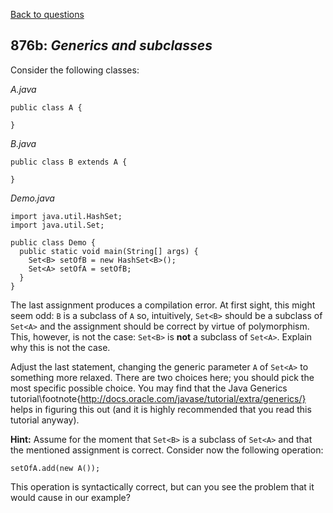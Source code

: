 [Back to questions](../README.md)

## 876b: *Generics and subclasses*

Consider the following classes:

*A.java*
```
public class A {

}
```

*B.java*
```
public class B extends A {

}
```

*Demo.java*
```
import java.util.HashSet;
import java.util.Set;

public class Demo {
  public static void main(String[] args) {
    Set<B> setOfB = new HashSet<B>();
    Set<A> setOfA = setOfB;
  }
}
```

The last assignment produces a compilation error.  At first sight, this might seem odd: `B` is a subclass of `A` so, intuitively, `Set<B>`
should be a subclass of `Set<A>` and the assignment should be correct by virtue of polymorphism.  This, however, is not the case:
`Set<B>` is **not** a subclass of `Set<A>`.  Explain why this is not the case.

Adjust the last statement, changing the generic parameter `A` of `Set<A>` to something more relaxed.  There are two choices
here; you should pick the most specific possible choice.  You may find that the Java Generics
tutorial\footnote{http://docs.oracle.com/javase/tutorial/extra/generics/} helps in figuring this out (and it is highly recommended that you
read this tutorial anyway).

**Hint:** Assume for the moment that `Set<B>` is a subclass of `Set<A>` and that the mentioned assignment is correct.
Consider now the following operation:

```
setOfA.add(new A());
```

This operation is syntactically correct, but can you see the problem that it would cause in our example?
